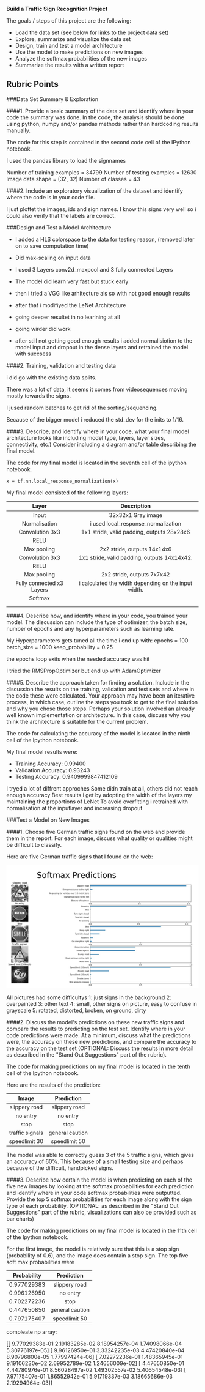 **Build a Traffic Sign Recognition Project**

The goals / steps of this project are the following:
* Load the data set (see below for links to the project data set)
* Explore, summarize and visualize the data set
* Design, train and test a model architecture
* Use the model to make predictions on new images
* Analyze the softmax probabilities of the new images
* Summarize the results with a written report


[//]: # (Image References)

[image1]: ./webimages/visualise_web_dataset.jpg "visualise_web_dataset"


## Rubric Points


###Data Set Summary & Exploration

####1. Provide a basic summary of the data set and identify where in your code the summary was done. In the code, the analysis should be done using python, numpy and/or pandas methods rather than hardcoding results manually.

The code for this step is contained in the second code cell of the IPython notebook.  

I used the pandas library to load the signnames

Number of training examples = 34799
Number of testing examples = 12630
Image data shape = (32, 32)
Number of classes = 43


####2. Include an exploratory visualization of the dataset and identify where the code is in your code file.

I just plottet the images, ids and sign names. I know this signs very well so i could also verify that the labels are correct.

###Design and Test a Model Architecture

- I added a HLS colorspace to the data for testing reason, (removed later on to save computation time)
- Did max-scaling on input data
- I used 3 Layers conv2d_maxpool and 3 fully connected Layers
- The model did learn very fast but stuck early

- then i tried a VGG like arhitecture als so with not good enough results

- after that i modifiyed the LeNet Architecture 
- going deeper resultet in no learining at all
- going wirder did work

- after still not getting good enough results i added normalisiotion to the model input and dropout in the dense layers
  and retrained the model with succsess

####2. Training, validation and testing data

i did go with the existing data splits.

There was a lot of data, it seems it comes from videosequences moving mostly towards the signs.

I jused random batches to get rid of the sorting/sequencing.

Because of the bigger model i reduced the std_dev for the inits to 1/16.


####3. Describe, and identify where in your code, what your final model architecture looks like including model type, layers, layer sizes, connectivity, etc.) Consider including a diagram and/or table describing the final model.

The code for my final model is located in the seventh cell of the ipython notebook. 

    x = tf.nn.local_response_normalization(x)


My final model consisted of the following layers:

| Layer         		|     Description	        					| 
|:---------------------:|:---------------------------------------------:| 
| Input         		| 32x32x1 Gray image   							| 
| Normalisation   		| i used local_response_normalization  							| 
| Convolution 3x3     	| 1x1 stride, valid padding, outputs 28x28x6 	|
| RELU					|												|
| Max pooling	      	| 2x2 stride,  outputs  14x14x6			    	|
| Convolution 3x3	    | 1x1 stride, valid padding, outputs 14x14x42.  |
| RELU					|												|
| Max pooling	      	| 2x2 stride,  outputs 7x7x42 			     	|
| Fully connected x3 Layers		| i calculated the width depending on the input width.  	|
| Softmax				|      									|
|						|												|
|						|												|
 


####4. Describe how, and identify where in your code, you trained your model. The discussion can include the type of optimizer, the batch size, number of epochs and any hyperparameters such as learning rate.

My Hyperparameters gets tuned all the time i end up with:
epochs = 100  
batch_size = 1000
keep_probability = 0.25

the epochs loop exits when the needed accuracy was hit

I tried the RMSPropOptimizer but end up with AdamOptimizer

####5. Describe the approach taken for finding a solution. Include in the discussion the results on the training, validation and test sets and where in the code these were calculated. Your approach may have been an iterative process, in which case, outline the steps you took to get to the final solution and why you chose those steps. Perhaps your solution involved an already well known implementation or architecture. In this case, discuss why you think the architecture is suitable for the current problem.

The code for calculating the accuracy of the model is located in the ninth cell of the Ipython notebook.

My final model results were:
* Training Accuracy:     0.99400
* Validation Accuracy:   0.93243
* Testing Accuracy:      0.9409999847412109

I tryed a lot of diffrent approches
Some didn train at all, others did not reach enough accuracy
Best results i get by adopting the width of the layers my maintaining the proportions of LeNet
To avoid overfitting i retrained with normalisation at the inputlayer and increasing dropout

 
###Test a Model on New Images

####1. Choose five German traffic signs found on the web and provide them in the report. For each image, discuss what quality or qualities might be difficult to classify.

Here are five German traffic signs that I found on the web:

![alt text][image1] 

All pictures had some difficultys
1: just signs in the background
2: overpainted
3: other text
4: small, other signs on picture, easy to confuse in grayscale
5: rotated, distorted, broken, on ground, dirty

####2. Discuss the model's predictions on these new traffic signs and compare the results to predicting on the test set. Identify where in your code predictions were made. At a minimum, discuss what the predictions were, the accuracy on these new predictions, and compare the accuracy to the accuracy on the test set (OPTIONAL: Discuss the results in more detail as described in the "Stand Out Suggestions" part of the rubric).

The code for making predictions on my final model is located in the tenth cell of the Ipython notebook.

Here are the results of the prediction:

| Image			        |     Prediction	        					| 
|:---------------------:|:---------------------------------------------:| 
| slippery road     	| slippery road   								| 
| no entry  			| no entry										|
| stop					| stop											|
| traffic signals    	| general caution					 			|
| speedlimit 30       	| speedlimit 50    						     	|


The model was able to correctly guess 3 of the 5 traffic signs, which gives an accuracy of 60%. This because of a small testing size and perhaps because of the difficult, handpicked signs.

####3. Describe how certain the model is when predicting on each of the five new images by looking at the softmax probabilities for each prediction and identify where in your code softmax probabilities were outputted. Provide the top 5 softmax probabilities for each image along with the sign type of each probability. (OPTIONAL: as described in the "Stand Out Suggestions" part of the rubric, visualizations can also be provided such as bar charts)

The code for making predictions on my final model is located in the 11th cell of the Ipython notebook.

For the first image, the model is relatively sure that this is a stop sign (probability of 0.6), and the image does contain a stop sign. The top five soft max probabilities were

| Probability         	|     Prediction	        					| 
|:---------------------:|:---------------------------------------------:| 
| 0.977029383       	| slippery road   								| 
| 0.996126950 		    | no entry										|
| 0.702272236	    	| stop											|
| 0.447650850       	| general caution					 			|
| 0.797175407       	| speedlimit 50    						     	|

compleate np array:

[[  9.77029383e-01   2.19183285e-02   8.18954257e-04   1.74098066e-04    5.30776197e-05]
 [  9.96126950e-01   3.33242235e-03   4.47420840e-04   8.90796800e-05    1.77997424e-06]
 [  7.02272236e-01   1.48365945e-01   9.19106230e-02   2.69952789e-02    1.24656009e-02]
 [  4.47650850e-01   4.44780976e-01   8.56028497e-02   1.49302557e-02    5.40654548e-03]
 [  7.97175407e-01   1.86552942e-01   5.91719337e-03   3.18665686e-03    2.19294964e-03]]
    
